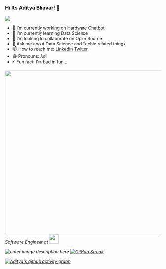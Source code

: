 ### Hi Its Aditya Bhavar! 👋
![](https://visitor-badge.glitch.me/badge?page_id=adityabhavar.adityabhavar)
- 🔭 I’m currently working on Hardware Chatbot
- 🌱 I’m currently learning Data Science
- 👯 I’m looking to collaborate on Open Source
- 💬 Ask me about Data Science and Techie related things
- 📫 How to reach me: [Linkedin](https://www.linkedin.com/in/adityabhavar/) [Twitter](https://twitter.com/adibhavar)
- 😄 Pronouns: Adi
- ⚡ Fun fact: I'm bad in fun...

<img align='right' src="https://media.giphy.com/media/M9gbBd9nbDrOTu1Mqx/giphy.gif" width="530">
<p><em>Software Engineer at <a href="">
</a><img src="https://media.giphy.com/media/WUlplcMpOCEmTGBtBW/giphy.gif" width="30"> 

![enter image description here](https://github-readme-stats.vercel.app/api?username=adityabhavar&&show_icons=true&title_color=ffffff&icon_color=bb2acf&text_color=daf7dc&bg_color=151515)
[![GitHub Streak](https://github-readme-streak-stats.herokuapp.com/?user=adityabhavar&theme=dark)](https://git.io/streak-stats)

[![Aditya's github activity graph](https://activity-graph.herokuapp.com/graph?username=adityabhavar&theme=dracula)](https://github.com/adityabhavar/github-readme-activity-graph)
